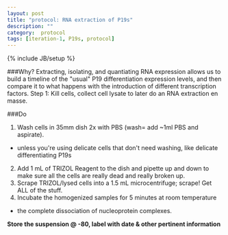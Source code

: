 ```yaml
---
layout: post
title: "protocol: RNA extraction of P19s"
description: ""
category:  protocol
tags: [iteration-1, P19s, protocol]
---
```

{% include JB/setup %}

###Why?
Extracting, isolating, and quantiating RNA expression allows us to build a timeline of the "usual" P19 differentiation expression levels, and then compare it to what happens with the introduction of different transcription factors. Step 1: Kill cells, collect cell lysate to later do an RNA extraction en masse.

###Do

 1. Wash cells in 35mm dish 2x with PBS (wash= add ~1ml PBS and aspirate).
   * unless you're using delicate cells that don't need washing, like delicate differentiating P19s
  2. Add 1 mL of TRIZOL Reagent to the dish and pipette up and down to make sure all the cells are really dead and really broken up. 
  4. Scrape TRIZOL/lysed cells into a 1.5 mL microcentrifuge; scrape! Get ALL of the stuff.
 5. Incubate the hom­ogenized samples for 5 minutes at room temperature 
   * the complete dissociation of nucleoprotein complexes. 

<b> Store the suspension @ -80, label with date & other pertinent information </b>

